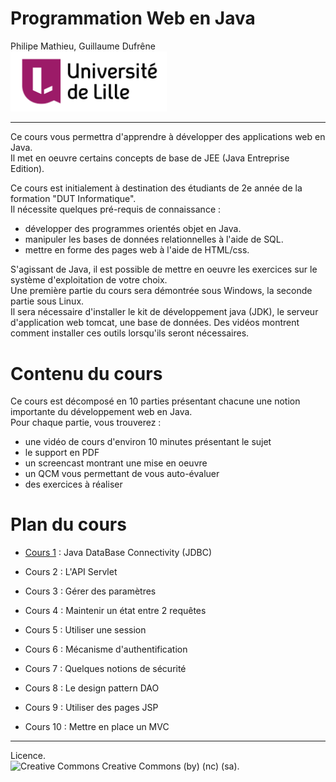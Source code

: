 # Programmation Web en Java

Philipe Mathieu, Guillaume Dufrêne  
<img src="assets/UL-2014.png" width=250px>

---

Ce cours vous permettra d'apprendre à développer des applications web en Java.  
Il met en oeuvre certains concepts de base de JEE (Java Entreprise Edition).

Ce cours est initialement à destination des étudiants de 2e année de la formation "DUT Informatique".  
Il nécessite quelques pré-requis de connaissance :  
- développer des programmes orientés objet en Java.
- manipuler les bases de données relationnelles à l'aide de SQL.
- mettre en forme des pages web à l'aide de HTML/css.

S'agissant de Java, il est possible de mettre en oeuvre les exercices sur le système d'exploitation de votre choix.  
Une première partie du cours sera démontrée sous Windows, la seconde partie sous Linux.  
Il sera nécessaire d'installer le kit de développement java (JDK), le serveur d'application web tomcat, une base de données. Des vidéos montrent comment installer ces outils lorsqu'ils seront nécessaires.


# Contenu du cours

Ce cours est décomposé en 10 parties présentant chacune une notion importante du développement web en Java.  
Pour chaque partie, vous trouverez :
- une vidéo de cours d'environ 10 minutes présentant le sujet
- le support en PDF
- un screencast montrant une mise en oeuvre
- un QCM vous permettant de vous auto-évaluer
- des exercices à réaliser


# Plan du cours

* [Cours 1](cours01) : Java DataBase Connectivity (JDBC)

* Cours 2 : L'API Servlet

* Cours 3 : Gérer des paramètres

* Cours 4 : Maintenir un état entre 2 requêtes

* Cours 5 : Utiliser une session

* Cours 6 : Mécanisme d'authentification

* Cours 7 : Quelques notions de sécurité

* Cours 8 : Le design pattern DAO

* Cours 9 : Utiliser des pages JSP

* Cours 10 : Mettre en place un MVC

---

Licence.  
![Creative Commons](https://licensebuttons.net/l/by-nc-sa/4.0/88x31.png) Creative Commons (by) (nc) (sa).
